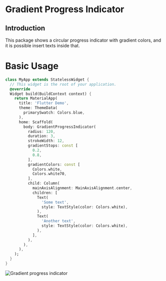 # Gradient Progress Indicator


## Introduction

This package shows a circular progress indicator with gradient colors, and it is possible insert texts inside that.

# Basic Usage

```dart
class MyApp extends StatelessWidget {
  // This widget is the root of your application.
  @override
  Widget build(BuildContext context) {
    return MaterialApp(
      title: 'Flutter Demo',
      theme: ThemeData(
        primarySwatch: Colors.blue,
      ),
      home: Scaffold(
        body: GradientProgressIndicator(
          radius: 120,
          duration: 3,
          strokeWidth: 12,
          gradientStops: const [
            0.2,
            0.8,
          ],
          gradientColors: const [
            Colors.white,
            Colors.white70,
          ],
          child: Column(
            mainAxisAlignment: MainAxisAlignment.center,
            children: [
              Text(
                'Some text',
                style: TextStyle(color: Colors.white),
              ),
              Text(
                'Another text',
                style: TextStyle(color: Colors.white),
              ),
            ],
          ),
        ),
      ),
    );
  }
}
```

![Gradient progress indicator]('https://i.giphy.com/media/Smw3omXqeMKxPAvgzn/giphy.webp')